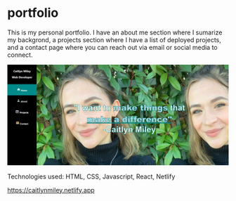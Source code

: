 # portfolio


This is my personal portfolio. I have an about me section where I sumarize my backgrond, a projects section where I have a list of deployed projects, and a contact page where you can reach out via email or social media to connect. 



<img src="./portfolio_screenshot.PNG"></img>


Technologies used:
HTML, CSS, Javascript, React, Netlify


https://caitlynmiley.netlify.app
